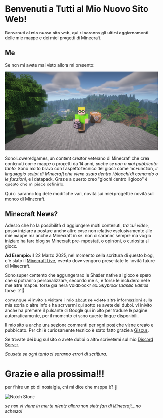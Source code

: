 # Benvenuti a Tutti al Mio Nuovo Sito Web!

Benvenuti al mio nuovo sito web, qui ci saranno gli ultimi aggiornamenti delle mie mappe e dei miei progetti di Minecraft.

## Me

Se non mi avete mai visto allora mi presento:

![La mia Skin!](images/posts/Website2025/me.png "La mia Skin!")

Sono Loweredgames, un content creator veterano di Minecraft che crea contenuti come mappe o progetti da 14 anni, _anche se non o mai pubblicato tanto_. Sono molto bravo con l'aspetto tecnico del gioco come mcFunction, _il linguaggio script di Minecraft che viene usato dentro i blocchi di comando o le funzioni_, e i datapack. Grazie a questo creo "giochi dentro il gioco" è questo che mi piace definirlo.

Qui ci saranno log delle modifiche vari, novità sui miei progetti e novità sul mondo di Minecraft.

## Minecraft News?

Adesso che ho la possibilità di aggiungere molti contenuti, _tra cui video_, posso iniziare a postare anche altre cose non relative esclusivamente alle mie mappe ma anche a Minecraft in se. 
non ci saranno sempre ma voglio iniziare ha fare blog su Minecraft pre-impostati, o opinioni, o curiosita al gioco.

**Ad Esempio:** il 22 Marzo 2025, nel momento della scrittura di questo blog, c'è stato il [Minecraft Live](https://www.minecraft.net/it-it/article/minecraft-live-2025-recap), evento dove vengono presentate le novità future di Minecraft. 

Sono super contento che aggiungerano le Shader native al gioco e spero che si potranno personalizzare, secondo me si, e forse le includero nelle mie altre mappe. forse gia nella Voidblock? _ex: Skyblock Classic Edition_ forse...? 🧐

comunque vi invito a visitare il mio [about](https://loweredgames.github.io/about) se volete altre informazioni sulla mia storia o altre info e ha scrivermi qui sotto se avete dei dubbi. vi inivito anche ha premere il pulsante di Google qui in alto per tradure le pagine automaticamente, per il momento ci sono queste lingue disponibili.

Il mio sito a anche una sezione commenti per ogni post che viene creato e pubblicato. Per chi è curiosamente tecnico è stato fatto grazie a [Giscus](https://giscus.app/).

Se trovate dei bug sul sito o avete dubbi o altro scrivetemi sul mio [Discord Server](https://discord.gg/T6PHxhznJ6).

_Scusate se ogni tanto ci saranno errori di scrittura._

# Grazie e alla prossima!!!

per finire un pò di nostalgia, chi mi dice che mappa è? 🙂

![Notch Stone](images/posts/Website2025/notch_stone.png "Vi viene in mente qualcosa vedendo questa immagine?")

_se non vi viene in mente niente allora non siete fan di Minecraft...no scherzo!_